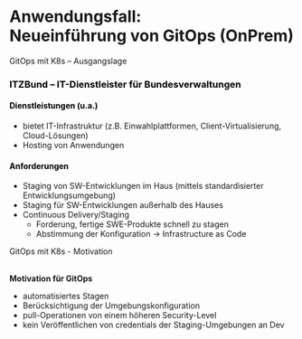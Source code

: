# Anwendungsfall:<br/>Neueinführung von GitOps (OnPrem)



<!-- .slide: data-background-color="white"  -->
<!-- .slide: data-background-image="images/itz-background.png"  -->
<!-- Important for PDF -->
<!-- .slide: style="color: black; font-size: 0.8em; margin: 0 0 0 0.9em !important;"  -->
<!-- .slide: data-background-size="100% 100%"  -->

GitOps mit K8s – Ausgangslage

<h3 style="color: black"> ITZBund  –  IT-Dienstleister für Bundesverwaltungen</h3>

<h4 style="color: black"> Dienstleistungen (u.a.)</h4>

* bietet IT-Infrastruktur (z.B. Einwahlplattformen, Client-Virtualisierung, Cloud-Lösungen)
* Hosting von Anwendungen

<h4 style="color: black"> Anforderungen</h4>

* Staging von SW-Entwicklungen im Haus (mittels standardisierter Entwicklungsumgebung)
* Staging für SW-Entwicklungen außerhalb des Hauses
* Continuous Delivery/Staging
  * Forderung, fertige SWE-Produkte schnell zu stagen
  * Abstimmung der Konfiguration → Infrastructure as Code



<!-- .slide: data-background-image="images/itz-background.png"  -->
<!-- .slide: data-background-color="white"  -->
<!-- Important for PDF -->
<!-- .slide: style="color: black; margin: 0 0 0 0.9em !important;font-size: 30px;"  -->
<!-- .slide: data-background-size="100% 100%"  -->

GitOps mit K8s  -  Motivation  
<br class="state-background" />
  

**Motivation für GitOps**

* automatisiertes Stagen
* Berücksichtigung der Umgebungskonfiguration
* pull-Operationen von einem höheren Security-Level
* kein Veröffentlichen von credentials der Staging-Umgebungen an Dev

<img data-src="images/graphic-itz.svg" width=70% />